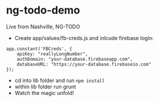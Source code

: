 # ng-todo-demo
Live from Nashville, NG-TODO

* Create app/values/fb-creds.js and inlcude firebase login:
```
app.constant('FBCreds', {
    apiKey: "reallyLongNumber",
    authDomain: "your-database.firebaseapp.com",
    databaseURL: "https://your-database.firebaseio.com"
});
```

* cd into lib folder and run `npm install`
* within lib folder run grunt
* Watch the magic unfold!